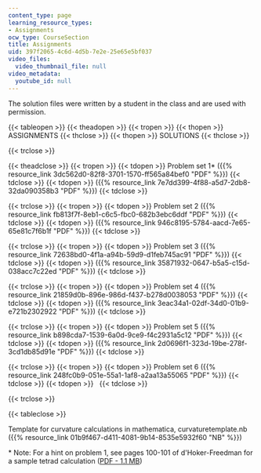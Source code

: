 ```yaml
---
content_type: page
learning_resource_types:
- Assignments
ocw_type: CourseSection
title: Assignments
uid: 397f2065-4c6d-4d5b-7e2e-25e65e5bf037
video_files:
  video_thumbnail_file: null
video_metadata:
  youtube_id: null
---
```


The solution files were written by a student in the class and are used with permission.

{{< tableopen >}}
{{< theadopen >}}
{{< tropen >}}
{{< thopen >}}
ASSIGNMENTS
{{< thclose >}}
{{< thopen >}}
SOLUTIONS
{{< thclose >}}

{{< trclose >}}

{{< theadclose >}}
{{< tropen >}}
{{< tdopen >}}
Problem set 1\* ({{% resource_link 3dc562d0-82f8-3701-1570-ff565a84bef0 "PDF" %}})
{{< tdclose >}}
{{< tdopen >}}
({{% resource_link 7e7dd399-4f88-a5d7-2db8-32da090358b3 "PDF" %}})
{{< tdclose >}}

{{< trclose >}}
{{< tropen >}}
{{< tdopen >}}
Problem set 2 ({{% resource_link fb813f7f-8eb1-c6c5-fbc0-682b3ebc6ddf "PDF" %}})
{{< tdclose >}}
{{< tdopen >}}
({{% resource_link 946c8195-5784-aacd-7e65-65e81c7f6b1f "PDF" %}})
{{< tdclose >}}

{{< trclose >}}
{{< tropen >}}
{{< tdopen >}}
Problem set 3 ({{% resource_link 72638bd0-4f1a-a94b-59d9-d1feb745ac91 "PDF" %}})
{{< tdclose >}}
{{< tdopen >}}
({{% resource_link 35871932-0647-b5a5-c15d-038acc7c22ed "PDF" %}})
{{< tdclose >}}

{{< trclose >}}
{{< tropen >}}
{{< tdopen >}}
Problem set 4 ({{% resource_link 21859d0b-896e-986d-f437-b278d0038053 "PDF" %}})
{{< tdclose >}}
{{< tdopen >}}
({{% resource_link 3eac34a1-02df-34d0-01b9-e721b2302922 "PDF" %}})
{{< tdclose >}}

{{< trclose >}}
{{< tropen >}}
{{< tdopen >}}
Problem set 5 ({{% resource_link b898cda7-1539-6a0d-9ce9-f4c2931a5c12 "PDF" %}})
{{< tdclose >}}
{{< tdopen >}}
({{% resource_link 2d0696f1-323d-19be-278f-3cd1db85d91e "PDF" %}})
{{< tdclose >}}

{{< trclose >}}
{{< tropen >}}
{{< tdopen >}}
Problem set 6 ({{% resource_link 248fc0b9-051e-55a1-1af8-a2aa13a55065 "PDF" %}})
{{< tdclose >}}
{{< tdopen >}}
 
{{< tdclose >}}

{{< trclose >}}

{{< tableclose >}}

Template for curvature calculations in mathematica, curvaturetemplate.nb ({{% resource_link 01b9f467-d411-4081-9b14-8535e5932f60 "NB" %}})

\* Note: For a hint on problem 1, see pages 100-101 of d'Hoker-Freedman for a sample tetrad calculation ([PDF - 1.1 MB](http://arxiv.org/PS_cache/hep-th/pdf/0201/0201253v2.pdf))